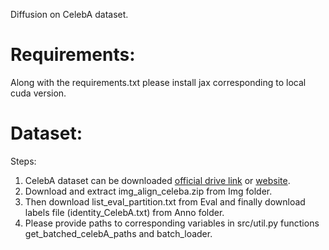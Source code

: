 Diffusion on CelebA dataset.

# Requirements:

Along with the requirements.txt please install jax corresponding to local cuda version.

# Dataset:
Steps:
1. CelebA dataset can be downloaded [official drive link](https://drive.google.com/drive/folders/0B7EVK8r0v71pWEZsZE9oNnFzTm8?resourcekey=0-5BR16BdXnb8hVj6CNHKzLg) or [website](https://mmlab.ie.cuhk.edu.hk/projects/CelebA.html).
2. Download and extract img_align_celeba.zip from Img folder.
3. Then download list_eval_partition.txt from Eval and finally download labels file (identity_CelebA.txt) from Anno folder.
4. Please provide paths to corresponding variables in src/util.py functions get_batched_celebA_paths and batch_loader.
